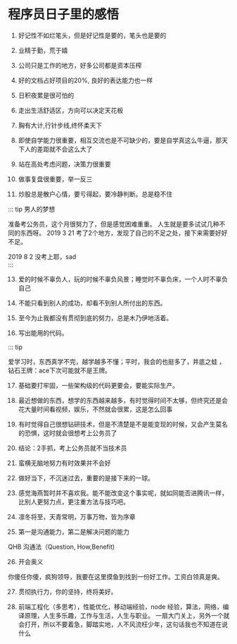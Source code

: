 # 程序员日子里的感悟

1.  好记性不如烂笔头，但是好记性是要的，笔头也是要的

2.  业精于勤，荒于嬉

3.  公司只是工作的地方，好多公司都是资本压榨

4.  好的文档占好项目的20%, 良好的表达能力也一样

5.  日积夜累是很可怕的

6.  走出生活舒适区，方向可以决定天花板

7.  胸有大计,行针步线,终怀柔天下

9.  即使自学能力很重要，相互交流也是不可缺少的，要是自学真这么牛逼，那天下人的差距就不会这么大了
 
10. 站在高处考虑问题，决策力很重要

11. 做事复盘很重要，举一反三

12. 炒股总是散户心情，要亏得起，要冷静判断。总是稳不住

::: tip 男人的梦想

准备考公务员，这个月很努力了，但是感觉困难重重。 人生就是要多试试几种不同的东西呀。 2019 3 21
    考了2个地方，发现了自己的不足之处，接下来需要好好不足。

2019 8 2 没考上耶，sad    
:::

13. 爱的时候不辜负人，玩的时候不辜负风景；睡觉时不辜负床，一个人时不辜负自己

14. 不能只看到别人的成功，却看不到别人所付出的东西。

15. 至今为止我都没有贯彻到底的努力，总是木乃伊地活着。

16. 写出能用的代码。


::: tip 

爱学习时，东西真学不完，越学越多不懂；平时，我会的也挺多了，井底之蛙 ，钻石王牌：ace下次可能就不是王牌。

17. 基础要打牢固，一些架构级的代码更要会，要能实际生产。

18. 最近想做的东西，想学的东西越来越多，有时觉得时间不太够，但终究还是会花大量时间看视频，娱乐，不然就会很累，这是怎么回事

19. 有时觉得自己很想钻研技术，但是不清楚是不是能变现的时候，又会产生莫名的恐惧，这时就会很想考上公务员了

20. 结论：2手抓，考上公务员就不当技术员

21. 蛮横无脑地努力有时效果并不会好

22. 做好当下，不沉迷过去，重要的是接下来的一球。

23. 感觉海燕暂时并不喜欢我。能不能改变这个事实呢，就如同能否进腾讯一样，比别人更努力点，更注重方法与技巧吧。

24. 凛冬将至，天青常明，万事万物，皆为序章

25. 第一是沟通能力，第二是解决问题的能力

QHB 沟通法（Question, How,Benefit)

26. 开会奥义

你傻任你傻，疯狗领导，我要在这里摸鱼到找到一份好工作。工资白领真是爽。

27. 贯彻执行力，你的坚持，终将美好。

28. 前端工程化（多思考），性能优化，移动端经验，node 经验，算法，网络，编译原理，人生多乐趣，工作与生活，人生与职业。 一扇大门关上，另外一个就会打开，所以不要着急，脚踏实地，人不风流枉少年，这句话我也不知道在说什么